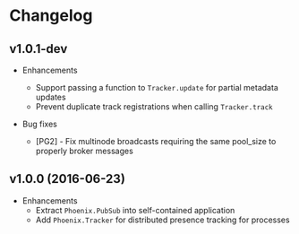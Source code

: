 # Changelog

## v1.0.1-dev

* Enhancements
  * Support passing a function to `Tracker.update` for partial metadata updates
  * Prevent duplicate track registrations when calling `Tracker.track`

* Bug fixes
  * [PG2] - Fix multinode broadcasts requiring the same pool_size to properly broker messages

## v1.0.0 (2016-06-23)

* Enhancements
  * Extract `Phoenix.PubSub` into self-contained application
  * Add `Phoenix.Tracker` for distributed presence tracking for processes
